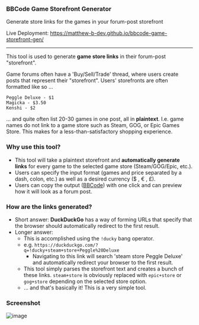 
### BBCode Game Storefront Generator
Generate store links for the games in your forum-post storefront

Live Deployment: https://matthew-b-dev.github.io/bbcode-game-storefront-gen/
___________


This tool is used to generate **game store links** in their forum-post "storefront".

Game forums often have a 'Buy/Sell/Trade' thread, where users create posts that represent their "storefront". Users' storefronts are often formatted like so ...

    Peggle Deluxe - $1
    Magicka - $3.50
    Kenshi - $2
   
... and quite often list 20-30 games in one post, all in **plaintext**. I.e. game names do not link to a game store such as Steam, GOG, or Epic Games Store. This makes for a less-than-satisfactory shopping experience.

### Why use this tool?

 - This tool will take a plaintext storefront and **automatically generate links** for every game to the selected game store (Steam/GOG/Epic, etc.).
 - Users can specify  the input format (games and price separated by a dash, colon, etc.) as well as a  desired currency ($ , € , £).
 - Users can copy the output ([BBCode](https://www.phpbb.com/community/help/bbcode)) with one click and can preview how it will look as a forum post.

### How are the links generated?
 - Short answer: **DuckDuckGo** has a way of forming URLs that specify that the browser should automatically redirect to the first result.
 - Longer answer:
   - This is accomplished using the `!ducky` bang operator.
   - e.g. `https://duckduckgo.com/?q=!ducky+steam+store+Peggle%20Deluxe`
     - Navigating to this link will search 'steam store Peggle Deluxe' and automatically redirect your browser to the first result.
   - This tool simply parses the storefront text and creates a bunch of these links. `steam+store` is obviously replaced with `epic+store` or `gog+store` depending on the selected store option.
   - ... and that's basically it! This is a very simple tool.
  
### Screenshot

![image](https://github.com/user-attachments/assets/cfc29e90-1ce2-4e60-9a82-b8c1730e194e)


 
